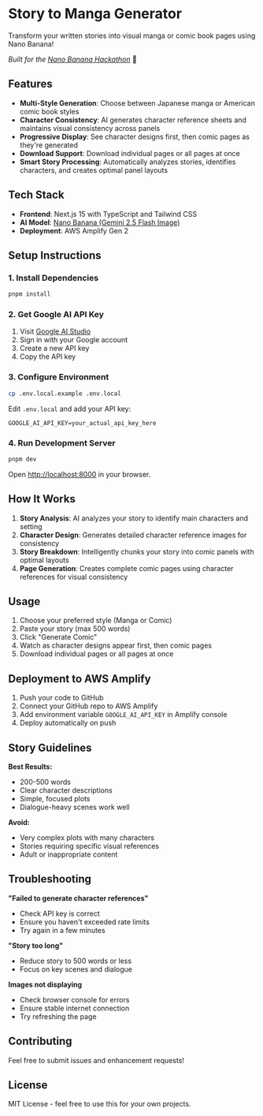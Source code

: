 # Story to Manga Generator

Transform your written stories into visual manga or comic book pages using Nano Banana!

*Built for the [Nano Banana Hackathon](https://www.kaggle.com/competitions/banana)* 🍌

## Features

- **Multi-Style Generation**: Choose between Japanese manga or American comic book styles
- **Character Consistency**: AI generates character reference sheets and maintains visual consistency across panels
- **Progressive Display**: See character designs first, then comic pages as they're generated
- **Download Support**: Download individual pages or all pages at once
- **Smart Story Processing**: Automatically analyzes stories, identifies characters, and creates optimal panel layouts

## Tech Stack

- **Frontend**: Next.js 15 with TypeScript and Tailwind CSS
- **AI Model**: [Nano Banana (Gemini 2.5 Flash Image)](https://ai.google.dev/gemini-api/docs/models#gemini-2.5-flash-image-preview)
- **Deployment**: AWS Amplify Gen 2

## Setup Instructions

### 1. Install Dependencies

```bash
pnpm install
```

### 2. Get Google AI API Key

1. Visit [Google AI Studio](https://aistudio.google.com/app/apikey)
2. Sign in with your Google account
3. Create a new API key
4. Copy the API key

### 3. Configure Environment

```bash
cp .env.local.example .env.local
```

Edit `.env.local` and add your API key:

```
GOOGLE_AI_API_KEY=your_actual_api_key_here
```

### 4. Run Development Server

```bash
pnpm dev
```

Open [http://localhost:8000](http://localhost:8000) in your browser.

## How It Works

1. **Story Analysis**: AI analyzes your story to identify main characters and setting
2. **Character Design**: Generates detailed character reference images for consistency
3. **Story Breakdown**: Intelligently chunks your story into comic panels with optimal layouts
4. **Page Generation**: Creates complete comic pages using character references for visual consistency

## Usage

1. Choose your preferred style (Manga or Comic)
2. Paste your story (max 500 words)
3. Click "Generate Comic"
4. Watch as character designs appear first, then comic pages
5. Download individual pages or all pages at once

## Deployment to AWS Amplify

1. Push your code to GitHub
2. Connect your GitHub repo to AWS Amplify
3. Add environment variable `GOOGLE_AI_API_KEY` in Amplify console
4. Deploy automatically on push

## Story Guidelines

**Best Results:**
- 200-500 words
- Clear character descriptions
- Simple, focused plots
- Dialogue-heavy scenes work well

**Avoid:**
- Very complex plots with many characters
- Stories requiring specific visual references
- Adult or inappropriate content

## Troubleshooting

**"Failed to generate character references"**
- Check API key is correct
- Ensure you haven't exceeded rate limits
- Try again in a few minutes

**"Story too long"**
- Reduce story to 500 words or less
- Focus on key scenes and dialogue

**Images not displaying**
- Check browser console for errors
- Ensure stable internet connection
- Try refreshing the page

## Contributing

Feel free to submit issues and enhancement requests!

## License

MIT License - feel free to use this for your own projects.
